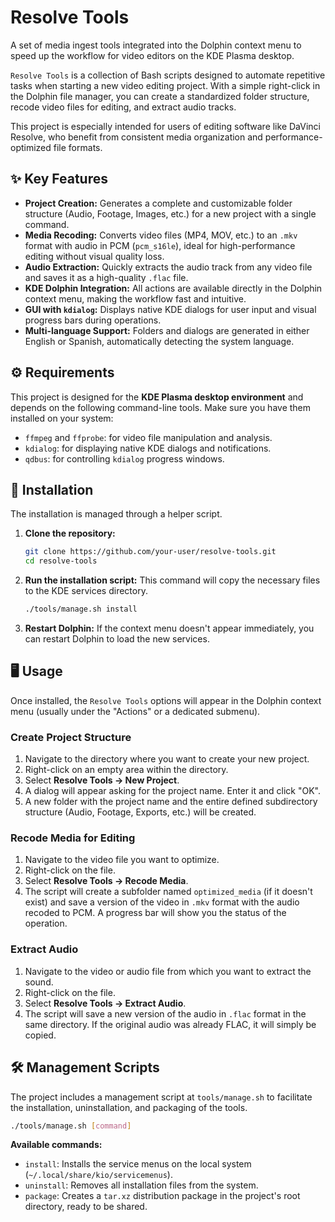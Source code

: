 # Resolve Tools

A set of media ingest tools integrated into the Dolphin context menu to speed up the workflow for video editors on the KDE Plasma desktop.

`Resolve Tools` is a collection of Bash scripts designed to automate repetitive tasks when starting a new video editing project. With a simple right-click in the Dolphin file manager, you can create a standardized folder structure, recode video files for editing, and extract audio tracks.

This project is especially intended for users of editing software like DaVinci Resolve, who benefit from consistent media organization and performance-optimized file formats.

## ✨ Key Features

*   **Project Creation:** Generates a complete and customizable folder structure (Audio, Footage, Images, etc.) for a new project with a single command.
*   **Media Recoding:** Converts video files (MP4, MOV, etc.) to an `.mkv` format with audio in PCM (`pcm_s16le`), ideal for high-performance editing without visual quality loss.
*   **Audio Extraction:** Quickly extracts the audio track from any video file and saves it as a high-quality `.flac` file.
*   **KDE Dolphin Integration:** All actions are available directly in the Dolphin context menu, making the workflow fast and intuitive.
*   **GUI with `kdialog`:** Displays native KDE dialogs for user input and visual progress bars during operations.
*   **Multi-language Support:** Folders and dialogs are generated in either English or Spanish, automatically detecting the system language.

## ⚙️ Requirements

This project is designed for the **KDE Plasma desktop environment** and depends on the following command-line tools. Make sure you have them installed on your system:

*   `ffmpeg` and `ffprobe`: for video file manipulation and analysis.
*   `kdialog`: for displaying native KDE dialogs and notifications.
*   `qdbus`: for controlling `kdialog` progress windows.

## 🚀 Installation

The installation is managed through a helper script.

1.  **Clone the repository:**
    ```sh
    git clone https://github.com/your-user/resolve-tools.git
    cd resolve-tools
    ```

2.  **Run the installation script:**
    This command will copy the necessary files to the KDE services directory.
    ```sh
    ./tools/manage.sh install
    ```

3.  **Restart Dolphin:**
    If the context menu doesn't appear immediately, you can restart Dolphin to load the new services.

## 🖥️ Usage

Once installed, the `Resolve Tools` options will appear in the Dolphin context menu (usually under the "Actions" or a dedicated submenu).

### Create Project Structure

1.  Navigate to the directory where you want to create your new project.
2.  Right-click on an empty area within the directory.
3.  Select **Resolve Tools → New Project**.
4.  A dialog will appear asking for the project name. Enter it and click "OK".
5.  A new folder with the project name and the entire defined subdirectory structure (Audio, Footage, Exports, etc.) will be created.

### Recode Media for Editing

1.  Navigate to the video file you want to optimize.
2.  Right-click on the file.
3.  Select **Resolve Tools → Recode Media**.
4.  The script will create a subfolder named `optimized_media` (if it doesn't exist) and save a version of the video in `.mkv` format with the audio recoded to PCM. A progress bar will show you the status of the operation.

### Extract Audio

1.  Navigate to the video or audio file from which you want to extract the sound.
2.  Right-click on the file.
3.  Select **Resolve Tools → Extract Audio**.
4.  The script will save a new version of the audio in `.flac` format in the same directory. If the original audio was already FLAC, it will simply be copied.

## 🛠️ Management Scripts

The project includes a management script at `tools/manage.sh` to facilitate the installation, uninstallation, and packaging of the tools.

```sh
./tools/manage.sh [command]
```

**Available commands:**

*   `install`: Installs the service menus on the local system (`~/.local/share/kio/servicemenus`).
*   `uninstall`: Removes all installation files from the system.
*   `package`: Creates a `tar.xz` distribution package in the project's root directory, ready to be shared.
